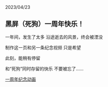 2023/04/23

## 黑屏（死狗）一周年快乐！

一年间，发生了太多
沿途逝去的风景，终会被湮没

制作这一页和另一条纪念视频
只是希望

此刻，能稍有停留

和“死狗”同时存留的快乐
不要被忘了……

[一周年纪念动画](https://www.bilibili.com/video/BV12g4y1j7Qo/)